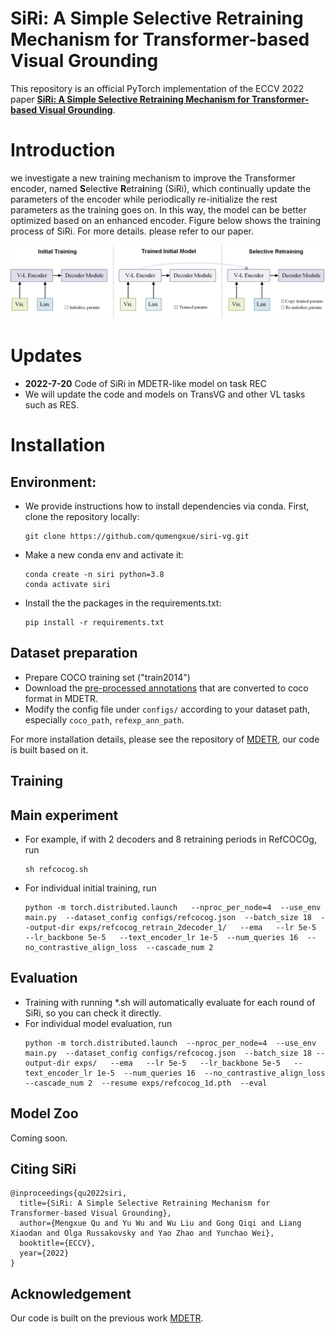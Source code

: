 **SiRi**: A Simple Selective Retraining Mechanism for Transformer-based Visual Grounding
========

This repository is an official PyTorch implementation of the ECCV 2022 paper [**SiRi: A Simple Selective Retraining Mechanism for Transformer-based Visual Grounding**](https://yu-wu.net/pdf/ECCV22_SiRi.pdf).


# **Introduction**
we investigate a new training mechanism to improve the Transformer encoder, named **S**elect**i**ve **R**etra**i**ning (SiRi), which continually update the parameters of the encoder while periodically re-initialize the rest parameters as the training goes on. In this way, the model can be better optimized based on an enhanced encoder. Figure below shows the training process of SiRi. For more details. please refer to our paper.

![SiRi](.github/siri.png)

# **Updates**
   - **2022-7-20** Code of SiRi in MDETR-like model on task REC
   - We will update the code and models on TransVG and other VL tasks such as RES.
# **Installation**
## Environment:
   - We provide instructions how to install dependencies via conda. First, clone the repository locally:
      ```
      git clone https://github.com/qumengxue/siri-vg.git
      ```
   - Make a new conda env and activate it:
      ```
      conda create -n siri python=3.8
      conda activate siri
      ```
   - Install the the packages in the requirements.txt: 
      ```
      pip install -r requirements.txt
      ```

## Dataset preparation
   - Prepare COCO training set ("train2014")
   - Download the [pre-processed annotations](https://zenodo.org/record/4729015/files/mdetr_annotations.tar.gz) that are converted to coco format in MDETR. 
   - Modify the config file under `configs/` according to your dataset path, especially `coco_path`, `refexp_ann_path`.

For more installation details, please see the repository of [MDETR](https://github.com/ashkamath/mdetr), our code is built based on it.

## **Training**
## Main experiment 
   - For example, if with 2 decoders and 8 retraining periods in RefCOCOg, run
     ```
     sh refcocog.sh
     ```
   - For individual initial training, run
     ```
     python -m torch.distributed.launch   --nproc_per_node=4  --use_env main.py  --dataset_config configs/refcocog.json  --batch_size 18  --output-dir exps/refcocog_retrain_2decoder_1/   --ema   --lr 5e-5   --lr_backbone 5e-5   --text_encoder_lr 1e-5  --num_queries 16  --no_contrastive_align_loss  --cascade_num 2
     ```
## **Evaluation**
   - Training with running *.sh will automatically evaluate for each round of SiRi, so you can check it directly.
   - For individual model evaluation, run
      ```
      python -m torch.distributed.launch  --nproc_per_node=4  --use_env main.py  --dataset_config configs/refcocog.json  --batch_size 18 --output-dir exps/   --ema   --lr 5e-5   --lr_backbone 5e-5   --text_encoder_lr 1e-5  --num_queries 16  --no_contrastive_align_loss  --cascade_num 2  --resume exps/refcocog_1d.pth  --eval
      ```
## **Model Zoo**
Coming soon.
## **Citing SiRi**
```
@inproceedings{qu2022siri,
  title={SiRi: A Simple Selective Retraining Mechanism for Transformer-based Visual Grounding},
  author={Mengxue Qu and Yu Wu and Wu Liu and Gong Qiqi and Liang Xiaodan and Olga Russakovsky and Yao Zhao and Yunchao Wei},
  booktitle={ECCV},
  year={2022}
}
```
## **Acknowledgement**
Our code is built on the previous work [MDETR](https://github.com/ashkamath/mdetr).

